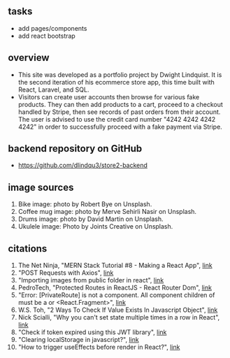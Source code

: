 ## tasks 
- add pages/components 
- add react bootstrap


## overview 
- This site was developed as a portfolio project by Dwight Lindquist. It is the second iteration of his ecommerce store app, this time built with React, Laravel, and SQL. 
- Visitors can create user accounts then browse for various fake products. They can then add products to a cart, proceed to a checkout handled by Stripe, then see records of past orders from their account. The user is advised to use the credit card number "4242 4242 4242 4242" in order to successfully proceed with a fake payment via Stripe. 


## backend repository on GitHub 
- https://github.com/dlindqu3/store2-backend


## image sources
1. Bike image: photo by Robert Bye on Unsplash. 
2. Coffee mug image: photo by Merve Sehirli Nasir on Unsplash. 
3. Drums image: photo by David Martin on Unsplash.
4. Ukulele image: Photo by Joints Creative on Unsplash.
  

## citations 
1. The Net Ninja, "MERN Stack Tutorial #8 - Making a React App", [link](https://www.youtube.com/watch?v=bx4nk7kBS10&list=PL4cUxeGkcC9iJ_KkrkBZWZRHVwnzLIoUE&index=8)
2. "POST Requests with Axios", [link](https://masteringjs.io/tutorials/axios/post)
3. "Importing images from public folder in react", [link](https://stackoverflow.com/questions/71881492/importing-images-from-public-folder-in-react)
4. PedroTech, "Protected Routes in ReactJS - React Router Dom", [link](https://www.youtube.com/watch?v=qnH5KNtRYEI)
5. "Error: [PrivateRoute] is not a component. All component children of must be a or <React.Fragment>", [link](https://stackoverflow.com/questions/69864165/error-privateroute-is-not-a-route-component-all-component-children-of-rou)
6. W.S. Toh, "2 Ways To Check If Value Exists In Javascript Object", [link](https://code-boxx.com/check-value-exists-in-object-javascript/)
7. Nick Scialli, "Why you can't set state multiple times in a row in React", [link](https://typeofnan.dev/why-you-cant-setstate-multiple-times-in-a-row/)
8. "Check if token expired using this JWT library", [link](https://stackoverflow.com/questions/51292406/check-if-token-expired-using-this-jwt-library)
9. "Clearing localStorage in javascript?", [link](https://stackoverflow.com/questions/7667958/clearing-localstorage-in-javascript)
10. "How to trigger useEffects before render in React?", [link](https://stackoverflow.com/questions/63711013/how-to-trigger-useeffects-before-render-in-react)

